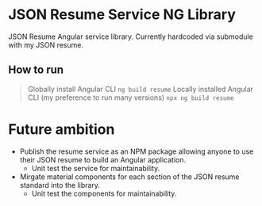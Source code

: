 # JSON Resume Service NG Library

JSON Resume Angular service library. Currently hardcoded via submodule with my JSON resume.

## How to run
> Globally install Angular CLI
`ng build resume`
> Locally installed Angular CLI (my preference to run many versions)
`npx ng build resume`    

# Future ambition
- Publish the resume service as an NPM package allowing anyone to use their JSON resume to build an Angular application.
    - Unit test the service for maintainability.
- Mirgate material components for each section of the JSON resume standard into the library.
    - Unit test the components for maintainability.


